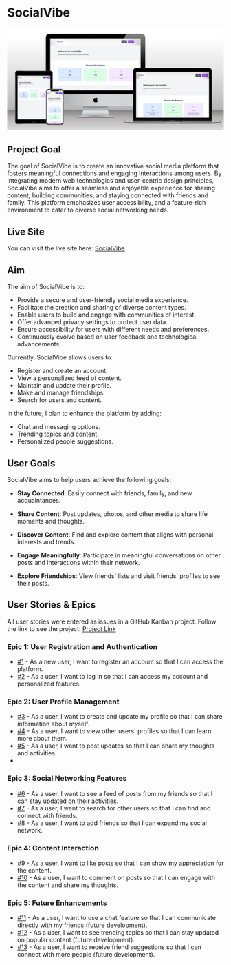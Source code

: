 # SocialVibe
![Logo](readme-media/main.png)
## Project Goal

The goal of SocialVibe is to create an innovative social media platform that fosters meaningful connections and engaging interactions among users. By integrating modern web technologies and user-centric design principles, SocialVibe aims to offer a seamless and enjoyable experience for sharing content, building communities, and staying connected with friends and family. This platform emphasizes user accessibility, and a feature-rich environment to cater to diverse social networking needs.
## Live Site

You can visit the live site here: [SocialVibe](https://socialvibe-reactapp-266cf4a0de7e.herokuapp.com/profile/727af7d4-596f-4416-b087-7576d76c60e0)

## Aim

The aim of SocialVibe is to:
- Provide a secure and user-friendly social media experience.
- Facilitate the creation and sharing of diverse content types.
- Enable users to build and engage with communities of interest.
- Offer advanced privacy settings to protect user data.
- Ensure accessibility for users with different needs and preferences.
- Continuously evolve based on user feedback and technological advancements.

Currently, SocialVibe allows users to:
- Register and create an account.
- View a personalized feed of content.
- Maintain and update their profile.
- Make and manage friendships.
- Search for users and content.

In the future, I plan to enhance the platform by adding:
- Chat and messaging options.
- Trending topics and content.
- Personalized people suggestions.

## User Goals

SocialVibe aims to help users achieve the following goals:
- **Stay Connected**: Easily connect with friends, family, and new acquaintances.
- **Share Content**: Post updates, photos, and other media to share life moments and thoughts.

- **Discover Content**: Find and explore content that aligns with personal interests and trends.

- **Engage Meaningfully**: Participate in meaningful conversations on other posts and interactions within their network.
- **Explore Friendships**: View friends' lists and visit friends' profiles to see their posts.

## User Stories & Epics

All user stories were entered as issues in a GitHub Kanban project. Follow the link to see the project: [Project Link](https://github.com/users/zohaibshahzadkhan/projects/8)

### Epic 1: User Registration and Authentication
- [#1](https://github.com/zohaibshahzadkhan/SocialVibe-React-App/issues/12) - As a new user, I want to register an account so that I can access the platform.
- [#2](https://github.com/zohaibshahzadkhan/SocialVibe-React-App/issues/11) - As a user, I want to log in so that I can access my account and personalized features.

### Epic 2: User Profile Management
- [#3](https://github.com/zohaibshahzadkhan/SocialVibe-React-App/issues/3) - As a user, I want to create and update my profile so that I can share information about myself.
- [#4](https://github.com/zohaibshahzadkhan/SocialVibe-React-App/issues/10#issue-2380003138) - As a user, I want to view other users' profiles so that I can learn more about them.
- [#5](https://github.com/zohaibshahzadkhan/SocialVibe-React-App/issues/10#issue-2380003138) - As a user, I want to post updates so that I can share my thoughts and activities.
- 

### Epic 3: Social Networking Features
- [#6](https://github.com/zohaibshahzadkhan/SocialVibe-React-App/issues/14) - As a user, I want to see a feed of posts from my friends so that I can stay updated on their activities.
- [#7](https://github.com/zohaibshahzadkhan/SocialVibe-React-App/issues/9#issue-2379973541) - As a user, I want to search for other users so that I can find and connect with friends.
- [#8](https://github.com/zohaibshahzadkhan/SocialVibe-React-App/issues/8) - As a user, I want to add friends so that I can expand my social network.

### Epic 4: Content Interaction
- [#9](https://github.com/zohaibshahzadkhan/SocialVibe-React-App/issues/4) - As a user, I want to like posts so that I can show my appreciation for the content.
- [#10](https://github.com/zohaibshahzadkhan/SocialVibe-React-App/issues/1) - As a user, I want to comment on posts so that I can engage with the content and share my thoughts.

### Epic 5: Future Enhancements
- [#11](https://github.com/zohaibshahzadkhan/SocialVibe-React-App/issues/18) - As a user, I want to use a chat feature so that I can communicate directly with my friends (future development).
- [#12](https://github.com/zohaibshahzadkhan/SocialVibe-React-App/issues/17) - As a user, I want to see trending topics so that I can stay updated on popular content (future development).
- [#13](https://github.com/zohaibshahzadkhan/SocialVibe-React-App/issues/19) - As a user, I want to receive friend suggestions so that I can connect with more people (future development).
